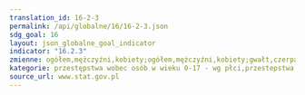 ```yaml
---
translation_id: 16-2-3
permalink: /api/globalne/16/16-2-3.json
sdg_goal: 16
layout: json_globalne_goal_indicator
indicator: "16.2.3"
zmienne: ogółem,mężczyźni,kobiety;ogółem,mężczyźni,kobiety;gwałt,czerpanie zysku z cudzego nierządu,seksualne wykorzystanie małoletniego,seksualne wykorzystanie zależności
kategorie: przestępstwa wobec osób w wieku 0-17 - wg płci,przestepstwa wobec osób w wieku 0-14 - wg płci,przestępstwa wobec osób w wieku 0-17 - wg kwalifikacji prawnych
source_url: www.stat.gov.pl
---
```

